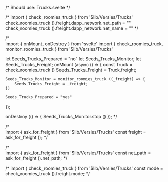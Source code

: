 

/*
	Should use: Trucks.svelte
*/


/*
	import { check_roomies_truck } from '$lib/Versies/Trucks'
	check_roomies_truck ().freight.dapp_network.net_path = ""
	check_roomies_truck ().freight.dapp_network.net_name = ""
*/


/*	
import { onMount, onDestroy } from 'svelte'
import { check_roomies_truck, monitor_roomies_truck } from '$lib/Versies/Trucks'

let Seeds_Trucks_Prepared = "no"
let Seeds_Trucks_Monitor;
let Seeds_Trucks_Freight;
onMount (async () => {
	const Truck = check_roomies_truck ()
	Seeds_Trucks_Freight = Truck.freight; 
	
	Seeds_Trucks_Monitor = monitor_roomies_truck ((_freight) => {
		Seeds_Trucks_Freight = _freight;
	})
	
	Seeds_Trucks_Prepared = "yes"
});

onDestroy (() => {
	Seeds_Trucks_Monitor.stop ()
}); 
*/


/*	
	import { ask_for_freight } from '$lib/Versies/Trucks'
	const freight = ask_for_freight ();
*/

/*	
	import { ask_for_freight } from '$lib/Versies/Trucks'
	const net_path = ask_for_freight ().net_path;
*/


/*
	import { check_roomies_truck } from '$lib/Versies/Trucks'
	const mode = check_roomies_truck ().freight.mode;
*/



